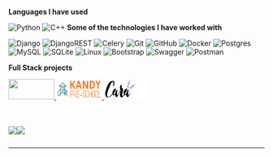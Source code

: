 **Languages I have used**

![Python](https://img.shields.io/badge/python-3670A0?style=for-the-badge&logo=python&logoColor=ffdd54)
![C++](https://img.shields.io/badge/c++-%2300599C.svg?style=for-the-badge&logo=c%2B%2B&logoColor=white)
**Some of the technologies I have worked with**

![Django](https://img.shields.io/badge/django-%23092E20.svg?style=for-the-badge&logo=django&logoColor=white)
![DjangoREST](https://img.shields.io/badge/DJANGO-REST-ff1709?style=for-the-badge&logo=django&logoColor=white&color=ff1709&labelColor=gray)
![Celery](https://img.shields.io/badge/celery-%23a9cc54.svg?style=for-the-badge&logo=celery&logoColor=ddf4a4)
![Git](https://img.shields.io/badge/git-%23F05033.svg?style=for-the-badge&logo=git&logoColor=white)
![GitHub](https://img.shields.io/badge/github-%23121011.svg?style=for-the-badge&logo=github&logoColor=white)
![Docker](https://img.shields.io/badge/docker-%230db7ed.svg?style=for-the-badge&logo=docker&logoColor=white)
![Postgres](https://img.shields.io/badge/postgres-%23316192.svg?style=for-the-badge&logo=postgresql&logoColor=white)
![MySQL](https://img.shields.io/badge/mysql-4479A1.svg?style=for-the-badge&logo=mysql&logoColor=white)
![SQLite](https://img.shields.io/badge/sqlite-%2307405e.svg?style=for-the-badge&logo=sqlite&logoColor=white)
![Linux](https://img.shields.io/badge/Linux-FCC624?style=for-the-badge&logo=linux&logoColor=black)
![Bootstrap](https://img.shields.io/badge/bootstrap-%238511FA.svg?style=for-the-badge&logo=bootstrap&logoColor=white)
![Swagger](https://img.shields.io/badge/-Swagger-%23Clojure?style=for-the-badge&logo=swagger&logoColor=white)
![Postman](https://img.shields.io/badge/Postman-FF6C37?style=for-the-badge&logo=postman&logoColor=white)


**Full Stack projects**


<a href="https://github.com/bobur22/Project2">
   <img width="90px" height="40px" src="https://static.wixstatic.com/media/43b56f_a89739d886ea47e0a6117487e13f809b~mv2_d_2387_1284_s_2.png" />
</a>
<a href="https://github.com/bobur22/Kandy-pre-school">
   <img width="90px" height="40px" src="https://github.com/bobur22/Kandy-pre-school/blob/master/assets/main/img/For_Web_3/svg/Color%20logo%20-%20no%20background.svg" />
</a>    
<a href="https://github.com/bobur22/E-commerece">
   <img width="90px" height="40px" src="https://github.com/bobur22/E-commerece/blob/master/assets/main/img/logo.png" />
</a>    

<br/>


<h1>
    <a href="">
        <img align="" height='130px' src="https://github-readme-stats.vercel.app/api?username=bobur22&hide_title=true&show_icons=true&include_all_commits=true&line_height=21&bg_color=3c4b52&theme=dark" /><img align="" height='130px' src="https://github-readme-stats.vercel.app/api/top-langs/?username=bobur22&hide_title=true&layout=compact&bg_color=3c4b52&theme=dark"/>
    </a>
</h1>

-------
